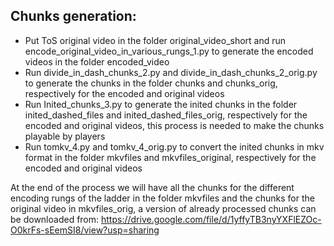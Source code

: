 ## Chunks generation:
* Put ToS original video in the folder original_video_short and run encode_original_video_in_various_rungs_1.py to generate the encoded videos in the folder encoded_video
* Run divide_in_dash_chunks_2.py and divide_in_dash_chunks_2_orig.py to generate the chunks in the folder chunks and chunks_orig, respectively for the encoded and original videos
* Run Inited_chunks_3.py to generate the inited chunks in the folder inited_dashed_files and inited_dashed_files_orig, respectively for the encoded and original videos, this process is needed to make the chunks playable by players
* Run tomkv_4.py and tomkv_4_orig.py to convert the inited chunks in mkv format in the folder mkvfiles and mkvfiles_original, respectively for the encoded and original videos

At the end of the process we will have all the chunks for the different encoding rungs of the ladder in the folder mkvfiles and the chunks for the original video in mkvfiles_orig, 
a version of already processed chunks can be downloaded from: https://drive.google.com/file/d/1yffyTB3nyYXFlEZOc-O0krFs-sEemSI8/view?usp=sharing